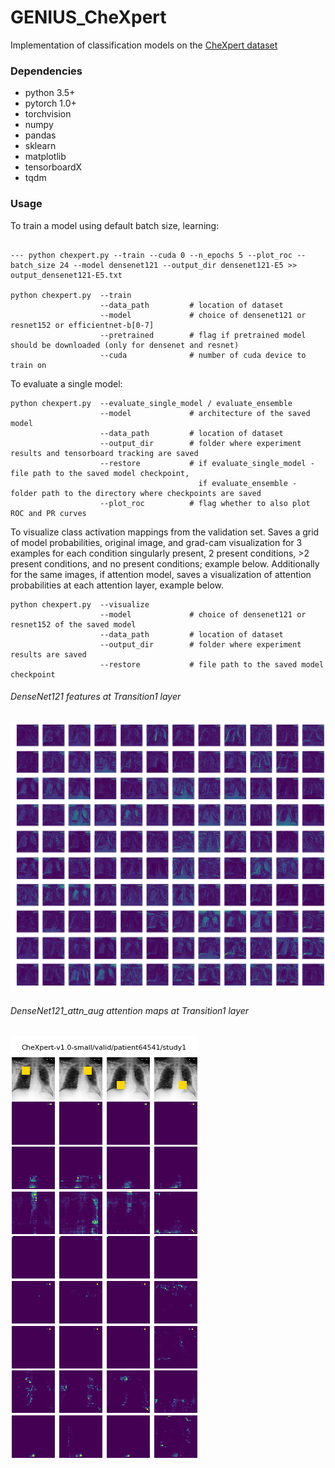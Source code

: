 # GENIUS_CheXpert

Implementation of classification models on the [CheXpert dataset](https://stanfordmlgroup.github.io/competitions/chexpert/) 

### Dependencies
* python 3.5+
* pytorch 1.0+
* torchvision
* numpy
* pandas
* sklearn
* matplotlib
* tensorboardX
* tqdm

### Usage

To train a model using default batch size, learning:
```

--- python chexpert.py --train --cuda 0 --n_epochs 5 --plot_roc --batch_size 24 --model densenet121 --output_dir densenet121-E5 >> output_densenet121-E5.txt

python chexpert.py  --train
                    --data_path         # location of dataset
                    --model             # choice of densenet121 or resnet152 or efficientnet-b[0-7]
                    --pretrained        # flag if pretrained model should be downloaded (only for densenet and resnet)
                    --cuda              # number of cuda device to train on
```

To evaluate a single model:
```
python chexpert.py  --evaluate_single_model / evaluate_ensemble
                    --model             # architecture of the saved model
                    --data_path         # location of dataset
                    --output_dir        # folder where experiment results and tensorboard tracking are saved
                    --restore           # if evaluate_single_model - file path to the saved model checkpoint,
                                          if evaluate_ensemble - folder path to the directory where checkpoints are saved
                    --plot_roc          # flag whether to also plot ROC and PR curves
```

To visualize class activation mappings from the validation set. Saves a grid of model probabilities, original image, and grad-cam visualization for 3 examples for each condition singularly present, 2 present conditions, >2 present conditions, and no present conditions; example below. Additionally for the same images, if attention model, saves a visualization of attention probabilities at each attention layer, example below.
```
python chexpert.py  --visualize
                    --model             # choice of densenet121 or resnet152 of the saved model
                    --data_path         # location of dataset
                    --output_dir        # folder where experiment results are saved
                    --restore           # file path to the saved model checkpoint
```



###### DenseNet121 features at Transition1 layer
![densenet121_features](images/densenet121_transition1_activations_step_43500.png)

###### DenseNet121_attn_aug attention maps at Transition1 layer
![densenet121_attn1](images/densenet121_attn_sgd_ttn_image_idx_0_3_layer_0.png)

